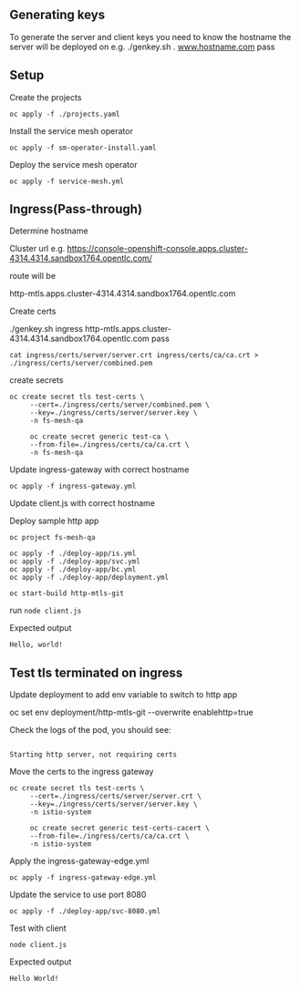 ## Generating keys

To generate the server and client keys you need to know the hostname the server will be deployed on e.g. 
./genkey.sh . www.hostname.com pass


## Setup

Create the projects

`oc apply -f ./projects.yaml`

Install the service mesh operator

`oc apply -f sm-operator-install.yaml`

Deploy the service mesh operator

`oc apply -f service-mesh.yml`


## Ingress(Pass-through)


Determine hostname


Cluster url e.g. https://console-openshift-console.apps.cluster-4314.4314.sandbox1764.opentlc.com/

route will be

http-mtls.apps.cluster-4314.4314.sandbox1764.opentlc.com

Create certs

./genkey.sh ingress http-mtls.apps.cluster-4314.4314.sandbox1764.opentlc.com pass

`cat ingress/certs/server/server.crt ingress/certs/ca/ca.crt > ./ingress/certs/server/combined.pem`

create secrets

```
oc create secret tls test-certs \
     --cert=./ingress/certs/server/combined.pem \
     --key=./ingress/certs/server/server.key \
     -n fs-mesh-qa
```
```
     oc create secret generic test-ca \
     --from-file=./ingress/certs/ca/ca.crt \
     -n fs-mesh-qa
```
     
Update ingress-gateway with correct hostname

`oc apply -f ingress-gateway.yml`

Update client.js with correct hostname

Deploy sample http app
```
oc project fs-mesh-qa

oc apply -f ./deploy-app/is.yml
oc apply -f ./deploy-app/svc.yml
oc apply -f ./deploy-app/bc.yml
oc apply -f ./deploy-app/deployment.yml

oc start-build http-mtls-git
```


run `node client.js`

Expected output 

```
Hello, world!
```

## Test tls terminated on ingress

Update deployment to add env variable to switch to http app

oc set env deployment/http-mtls-git --overwrite enablehttp=true

Check the logs of the pod, you should see:

```

Starting http server, not requiring certs

```

Move the certs to the ingress gateway


```
oc create secret tls test-certs \
     --cert=./ingress/certs/server/server.crt \
     --key=./ingress/certs/server/server.key \
     -n istio-system
```
```
     oc create secret generic test-certs-cacert \
     --from-file=./ingress/certs/ca/ca.crt \
     -n istio-system
```



Apply the ingress-gateway-edge.yml

`oc apply -f ingress-gateway-edge.yml`

Update the service to use port 8080

`oc apply -f ./deploy-app/svc-8080.yml`

Test with client

`node client.js`

Expected output 

```
Hello World!
```
